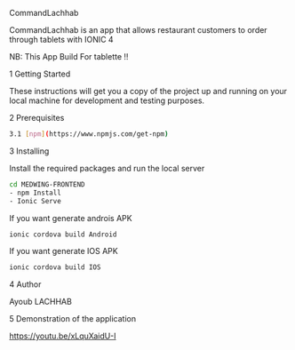 CommandLachhab

CommandLachhab is an app that allows restaurant customers to order through tablets with IONIC 4


NB: This App Build For tablette !!


1 Getting Started

These instructions will get you a copy of the project up and running on your local machine for development and testing purposes.



2 Prerequisites

```sh
3.1 [npm](https://www.npmjs.com/get-npm) 


```


3 Installing



Install the required packages and run the local server
```sh
cd MEDWING-FRONTEND
- npm Install
- Ionic Serve 
```

If you want generate androis APK
```sh
ionic cordova build Android
```
If you want generate IOS APK

```sh
ionic cordova build IOS
```

4 Author

Ayoub LACHHAB

5 Demonstration of the application

https://youtu.be/xLquXaidU-I
